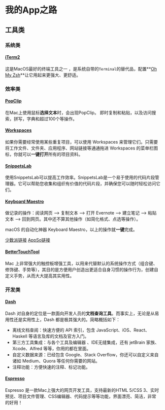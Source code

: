 # 我的App之路

## 工具类

### 系统类

#### [iTerm2](http://www.iterm2.com/)

这是MacOS最好的终端工具之一 ，是系统自带的`Terminal`的替代品，配置**[Oh My Zsh](https://github.com/robbyrussell/oh-my-zsh)**让它用起来更强大、更舒适。

### 效率类

#### [PopClip](http://pilotmoon.com/popclip/)

在Mac上使用鼠标**选择文本**时，会出现PopClip。 即时复制和粘贴，以及访问搜索，拼写，字典和超过100个等操作。

#### [Workspaces](https://itunes.apple.com/cn/app/workspaces/id1219826448?mt=12)

如果你需要经常使用某些重复项目，可以使用 Workspaces 来管理它们。只需要将工作文件、文件夹、应用程序、网站链接等通通拖进 Workspaces 的菜单栏图标，你就可以**一键打开**所有的项目资料。

#### [SnippetsLab](https://www.renfei.org/snippets-lab/)

使用SnippetsLab可以提高工作效率。SnippetsLab是一个易于使用的代码片段管理器。它可以帮助您收集和组织有价值的代码片段，并确保您可以随时轻松访问它们。

#### [Keyboard Maestro](https://www.keyboardmaestro.com/main/)

做记录的操作：阅读网页 –> 复制文本 –> 打开 Evernote –> 建立笔记 –> 粘贴文本 –> 回到网页。其中还不算其他操作（如简化格式、点选等操作）。

macOS 的自动化神器 Keyboard Maestro，以上的操作就**一键**完成。

[少数派链接](https://sspai.com/post/36442)
[AppSo链接](http://www.ifanr.com/app/796750)

#### [BetterTouchTool](https://folivora.ai/)

Mac 上非常强大的触控板增强工具，以用来代替默认的系统操作方式（组合键、修饰键、手势等），其目的是方便用户创造出更适合自身习惯的操作行为，创建自定义手势，从而大大提高其实用性。

### 开发类

#### [Dash](https://kapeli.com/dash)

Dash 对自身的定位是一款面向开发人员的**文档查询工具**。而事实上，无论是从易用性还是实用性上，Dash 都是极其强大的。简略概括如下：

- 离线文档查阅：快速方便的 API 索引，包含 JavaScript、iOS、React、Haskell 等语言及库的文档及官方入门。
- 第三方工具集成：与各个工具及编辑器 、IDE无缝集成，还有 jetBrain 家族、Xcode、Alfred 等等，你用的都在里面。
- 自定义数据来源：已经包含 Google、Stack Overflow，你还可以自定义来自诸如 Medium、Quora 等任何你需要的网站。
- 注释功能：方便快速的注释、标记功能。

#### [Espresso](https://espressoapp.com/)

Espresso 是一款Mac上强大的网页开发工具，支持最新的HTML 5/CSS 3、实时预览、项目文件管理、CSS编辑器、代码提示等等功能，界面漂亮、简洁，非常的好用！